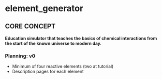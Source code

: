 # element_generator

## CORE CONCEPT
#### Education simulator that teaches the basics of chemical interactions from the start of the known universe to modern day. 

<div class="center">
  <a alt="Element test" href="http://insideclimatenews.org/sites/default/files/270px-Stylised_Lithium_Atom.svg.png"></a>
</div>  

### Planning: v0
- Minimum of four reactive elements (two at tutorial)
- Description pages for each element

